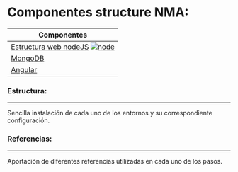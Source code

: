 # Componentes structure NMA:
 | Componentes |
 |-------------|
 | [Estructura web nodeJS](https://nodejs.org/es/download/)  [![node](https://static.filehorse.com/icons/developer-tools/nodejs-icon-32.png)](https://nodejs.org/es/) |
 | [MongoDB](https://www.tutorialspoint.com/mongodb/) |
 | [Angular](https://angular.io/start) |

### Estructura:
----------------
Sencilla instalación de cada uno de los entornos y su correspondiente configuración.

### Referencias:
-----------------
Aportación de diferentes referencias utilizadas en cada uno de los pasos.
